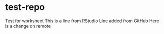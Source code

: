 # test-repo
Test for worksheet 
This is a line from RStudio
Line added from GitHub
Here is a change on remote